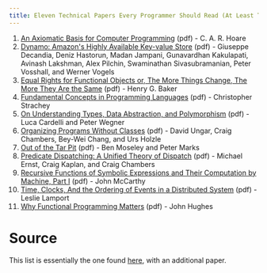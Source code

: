 ```yaml
---
title: Eleven Technical Papers Every Programmer Should Read (At Least Twice)
---
```


1. [An Axiomatic Basis for Computer Programming](Files/An_axiomatic_basis_for_computer_programming.pdf) (pdf) - C. A. R. Hoare
2. [Dynamo: Amazon's Highly Available Key-value Store](Files/Dynamo_amazons_highly_available_key_value_store.pdf) (pdf) - Giuseppe Decandia, Deniz Hastorun, Madan Jampani, Gunavardhan Kakulapati, Avinash Lakshman, Alex Pilchin, Swaminathan Sivasubramanian, Peter Vosshall, and Werner Vogels
3. [Equal Rights for Functional Objects or, The More Things Change, The More They Are the Same](Files/Equal_rights_for_function_objects.pdf) (pdf) - Henry G. Baker
4. [Fundamental Concepts in Programming Languages](Files/Fundamental_concepts_in_programming_languages.pdf) (pdf) - Christopher Strachey
5. [On Understanding Types, Data Abstraction, and Polymorphism](Files/On_understanding_types_data_abstraction_and_polymorphism.pdf) (pdf) - Luca Cardelli and Peter Wegner
6. [Organizing Programs Without Classes](Files/Organizing_programs_without_classes.pdf) (pdf) - David Ungar, Craig Chambers, Bey-Wei Chang, and Urs Holzle
7. [Out of the Tar Pit](Files/Out_of_the_tar_pit.pdf) (pdf) - Ben Moseley and Peter Marks
8. [Predicate Dispatching: A Unified Theory of Dispatch](Files/Predicate_dispatch_a_unified_theory_of_dispatch.pdf) (pdf) - Michael Ernst, Craig Kaplan, and Craig Chambers
9. [Recursive Functions of Symbolic Expressions and Their Computation by Machine, Part I](Files/Recursive_functions_of_symbolic_expression_and_their_computation_by_machine.pdf) (pdf) - John McCarthy
10. [Time, Clocks, And the Ordering of Events in a Distributed System](Files/Time_clocks_and_the_ordering_of_events_in_a_distributed_system.pdf) (pdf) - Leslie Lamport
11. [Why Functional Programming Matters](Files/why_functional_programming_matters.pdf) (pdf) - John Hughes

# Source

This list is essentially the one found [here](http://blog.fogus.me/2011/09/08/10-technical-papers-every-programmer-should-read-at-least-twice/), with an additional paper.
